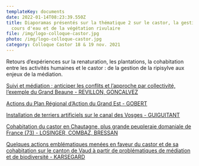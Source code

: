 ```yaml
---
templateKey: documents
date: 2022-01-14T08:23:39.550Z
title: Diaporamas présentés sur la thématique 2 sur le castor, la gestion des
  cours d'eau et de la végétation rivulaire
file: /img/logo-colloque-castor.jpg
photo: /img/logo-colloque-castor.jpg
category: Colloque Castor 18 & 19 nov. 2021
---
```

Retours d’expériences sur la renaturation, les plantations, la cohabitation
entre les activités humaines et le castor : de la gestion de la ripisylve aux enjeux de la médiation.

<a href="/img/colloque-castor_fne_2021_lpo-cabcs.pdf" target="_blank">Suivi et médiation ; anticiper les conflits et l’approche par collectivité, l’exemple du Grand Beaune - REVILLON, GONCALVEZ</a>

<a href="/img/colloque_castor_dole_geml2021.pdf" target="_blank">Actions du Plan Régional d’Action du Grand Est - GOBERT</a>

<a href="/img/présentation-ofb-terrier-artificiel-light.pdf" target="_blank">Installation de terriers artificiels sur le canal des Vosges - GUIGUITANT</a>

<a href="/img/2021_losinger_combaz.pdf" target="_blank">Cohabitation du castor en Chautagne, plus grande peupleraie domaniale de France (73) - LOSINGER, COMBAZ, BRESSAN</a>

<a href="/img/présentation-beaverwatch_dole.pdf" target="_blank">Quelques actions emblématiques menées en faveur du castor et de sa cohabitation sur le canton de Vaud à partir de problématiques de médiation et de biodiversité - KARSEGARD</a>